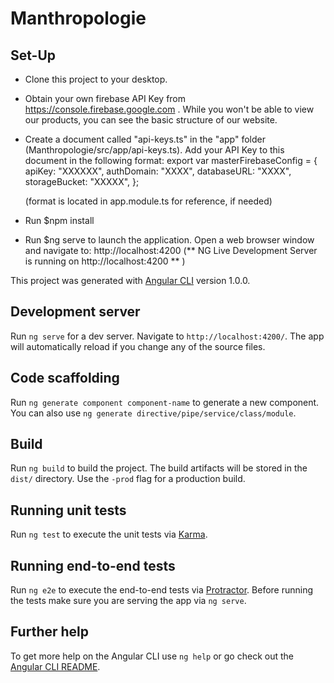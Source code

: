 # Manthropologie

## Set-Up

- Clone this project to your desktop.
- Obtain your own firebase API Key from https://console.firebase.google.com . While you won't be able to view our products, you can see the basic structure of our website.
- Create a document called "api-keys.ts" in the "app" folder (Manthropologie/src/app/api-keys.ts). Add your API Key to this document in the following format:
  export var masterFirebaseConfig = {
      apiKey: "XXXXXX",
      authDomain: "XXXX",
      databaseURL: "XXXX",
      storageBucket: "XXXXX",
    };

  (format is located in app.module.ts for reference, if needed)
- Run $npm install
- Run $ng serve to launch the application. Open a web browser window and navigate to: http://localhost:4200 (** NG Live Development Server is running on http://localhost:4200 ** )


This project was generated with [Angular CLI](https://github.com/angular/angular-cli) version 1.0.0.

## Development server

Run `ng serve` for a dev server. Navigate to `http://localhost:4200/`. The app will automatically reload if you change any of the source files.

## Code scaffolding

Run `ng generate component component-name` to generate a new component. You can also use `ng generate directive/pipe/service/class/module`.

## Build

Run `ng build` to build the project. The build artifacts will be stored in the `dist/` directory. Use the `-prod` flag for a production build.

## Running unit tests

Run `ng test` to execute the unit tests via [Karma](https://karma-runner.github.io).

## Running end-to-end tests

Run `ng e2e` to execute the end-to-end tests via [Protractor](http://www.protractortest.org/).
Before running the tests make sure you are serving the app via `ng serve`.

## Further help

To get more help on the Angular CLI use `ng help` or go check out the [Angular CLI README](https://github.com/angular/angular-cli/blob/master/README.md).
